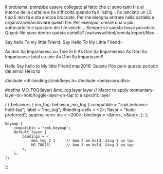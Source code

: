 Il problema, potrebbe essere collegato al fatto che ci sono tanti file al interno della cartella e ha difficoltà quando fa il listing…
ho lanciato un LS tipo 5 min fa e sta ancora bloccato.
Per me bisogna entrare nella cartella e organizzare/archiviare questi file. Per esempio, creare una o più sottocartelle e spostare dei file vecchi… Sempre se questo fosse possibile.
Quanti file sono dentro questa cartella?    /var/www/html/remida/report/files



Say hello To my little Friend. Say Hello To My Little Friend>

As dori Sa Impartasesc cu Tine Si E
As Dori Sa Impartesesc 
As Dori Sa Impartasesc totul cu tine 
As Dori Sa ImpartasecS

Hello Say hello to My little Friend mac2016! 
Questo Pdo pero questo periodo del anno! 
Hello to









#include <dt-bindings/zmk/keys.h>
#include <behaviors.dtsi>

#define MO_TOG(layer) &mo_tog layer layer   // Macro to apply momentary-layer-on-hold/toggle-layer-on-tap to a specific layer

/ {
    behaviors {
        mo_tog: behavior_mo_tog {
            compatible = "zmk,behavior-hold-tap";
            label = "mo_tog";
            #binding-cells = <2>;
            flavor = "hold-preferred";
            tapping-term-ms = <200>;
            bindings = <&mo>, <&tog>;
        };
    };

    keymap {
        compatible = "zmk,keymap";
        default_layer {
            bindings = <
                &mo_tog 2 1     // &mo 2 on hold, &tog 1 on tap
                MO_TOG(3)       // &mo 3 on hold, &tog 3 on tap
            >;
        };
    };
};
